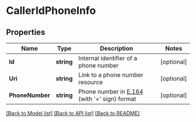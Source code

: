 # CallerIdPhoneInfo

## Properties

Name | Type | Description | Notes
------------ | ------------- | ------------- | -------------
**Id** | **string** | Internal identifier of a phone number | [optional] 
**Uri** | **string** | Link to a phone number resource | [optional] 
**PhoneNumber** | **string** | Phone number in [E.164](https://www.itu.int/rec/T-REC-E.164-201011-I) (with &#39;+&#39; sign) format | [optional] 

[[Back to Model list]](../README.md#documentation-for-models) [[Back to API list]](../README.md#documentation-for-api-endpoints) [[Back to README]](../README.md)


